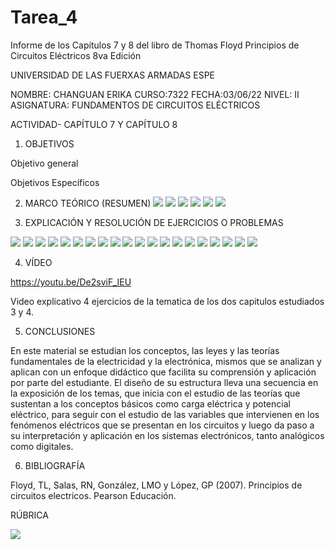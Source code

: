 # Tarea_4
Informe de los Capítulos 7 y 8 del libro de Thomas Floyd Principios de Circuitos Eléctricos 8va Edición

UNIVERSIDAD DE LAS FUERXAS ARMADAS ESPE

NOMBRE: CHANGUAN ERIKA
CURSO:7322
FECHA:03/06/22
NIVEL: II
ASIGNATURA: FUNDAMENTOS DE CIRCUITOS ELÉCTRICOS

ACTIVIDAD- CAPÍTULO 7 Y CAPÍTULO 8


1. OBJETIVOS

Objetivo general


   Objetivos Específicos
   


2. MARCO TEÓRICO (RESUMEN)
![](https://github.com/erichanguan/InformeTarea/blob/main/3.1%20Ley%20de%20ohm.png)
![](https://github.com/erichanguan/InformeTarea/blob/main/3.2%20calculo%20de%20corriente.png)
![](https://github.com/erichanguan/InformeTarea/blob/main/3.3%20Introducci%C3%B3n%20a%20las%20fallas.png)
![](https://github.com/erichanguan/InformeTarea/blob/main/4.1%20energ%C3%ADa%20y%20potencia.png)
![](https://github.com/erichanguan/InformeTarea/blob/main/4.2%20potencia%20el%C3%A9ctrica.png)
![](https://github.com/erichanguan/InformeTarea/blob/main/4.3%20fuentes%20de%20potencia.png)


3. EXPLICACIÓN Y RESOLUCIÓN DE EJERCICIOS O PROBLEMAS


![](https://github.com/erichanguan/InformeTarea/blob/main/3.1%20cap3.png)
![](https://github.com/erichanguan/InformeTarea/blob/main/3.2%20cap3.png)
![](https://github.com/erichanguan/InformeTarea/blob/main/3.3%20cap3.png)
![](https://github.com/erichanguan/InformeTarea/blob/main/3.4%20cap3.png)
![](https://github.com/erichanguan/InformeTarea/blob/main/3.5%20cap3.png)
![](https://github.com/erichanguan/InformeTarea/blob/main/3.6%20cap3.png)
![](https://github.com/erichanguan/InformeTarea/blob/main/3.7%20cap3.png)
![](https://github.com/erichanguan/InformeTarea/blob/main/3.8%20cap3.png)
![](https://github.com/erichanguan/InformeTarea/blob/main/3.9%20cap3.png)
![](https://github.com/erichanguan/InformeTarea/blob/main/3.10%20cap3.png)
![](https://github.com/erichanguan/InformeTarea/blob/main/3.11%20cap3.png)
![](https://github.com/erichanguan/InformeTarea/blob/main/3.12%20cap3.png)
![](https://github.com/erichanguan/InformeTarea/blob/main/4.1%20cap4.png)
![](https://github.com/erichanguan/InformeTarea/blob/main/4.2%20cap4.png)
![](https://github.com/erichanguan/InformeTarea/blob/main/4.3%20cap4.png)
![](https://github.com/erichanguan/InformeTarea/blob/main/4.4%20cap4.png)
![](https://github.com/erichanguan/InformeTarea/blob/main/4.5%20cap4.png)
![](https://github.com/erichanguan/InformeTarea/blob/main/4.6%20cap4.png)
![](https://github.com/erichanguan/InformeTarea/blob/main/4.7%20cap4.png)
![](https://github.com/erichanguan/InformeTarea/blob/main/4.8%20cap4.png)


4. VÍDEO

https://youtu.be/De2sviF_IEU

Video explicativo 4 ejercicios de la tematica de los dos capitulos estudiados 3 y 4.


5. CONCLUSIONES

En este material se estudian los conceptos, las leyes y las teorías fundamentales de la electricidad y la electrónica,
mismos que se analizan y aplican con un enfoque didáctico que facilita su comprensión y aplicación por parte del estudiante.
El diseño de su estructura lleva una secuencia en la exposición de los temas, que inicia con el estudio de las teorías que
sustentan a los conceptos básicos como carga eléctrica y potencial eléctrico, para seguir con el estudio de las variables
que intervienen en los fenómenos eléctricos que se presentan en los circuitos y luego da paso a su interpretación
y aplicación en los sistemas electrónicos, tanto analógicos como digitales.

6. BIBLIOGRAFÍA

Floyd, TL, Salas, RN, González, LMO y López, GP (2007). Principios de circuitos electricos. Pearson Educación.

RÚBRICA

![](https://github.com/doalulema/InformeTarea/blob/main/Tarea.png)
